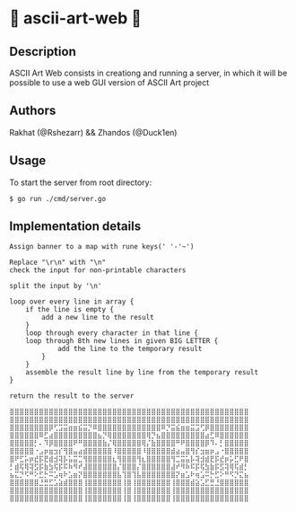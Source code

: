 # :duck: ascii-art-web :duck:

## Description

ASCII Art Web consists in creationg and running a server, in which it will be possible to use a web GUI version of ASCII Art project

## Authors

Rakhat (@Rshezarr) && Zhandos (@Duck1en)

## Usage

To start the server from root directory:

```
$ go run ./cmd/server.go
```

## Implementation details

```
Assign banner to a map with rune keys(' '-'~')

Replace "\r\n" with "\n"
check the input for non-printable characters

split the input by '\n'

loop over every line in array {
	if the line is empty {
        add a new line to the result
    }
    loop through every character in that line {
	loop through 8th new lines in given BIG LETTER {
			add the line to the temporary result
        }
    }
	assemble the result line by line from the temporary result
}

return the result to the server
```

```
⣿⣿⣿⣿⣿⣿⣿⣿⣿⣿⣿⣿⣿⣿⣿⣿⣿⣿⣿⣿⣿⣿⣿⣿⣿⣿⣿⣿⣿⣿⣿⣿⣿⣿⣿⣿⣿⣿⣿⣿⣿⣿⣿⣿⣿⣿⣿⣿⣿
⣿⣿⣿⣿⣿⣿⣿⣿⣿⣿⣿⣿⣿⣿⣿⣿⣿⣿⣿⣿⣿⣿⣿⣿⣿⣿⣿⣿⣿⣿⣿⣿⣿⣿⣿⣿⣿⣿⣿⣿⣿⣿⣿⣿⣿⣿⣿⣿⣿
⣿⣿⣿⣿⣿⣿⣿⣿⡿⢋⣩⣭⣶⣶⣮⣭⡙⠿⣿⣿⣿⣿⣿⣿⣿⣿⣿⣿⣿⣿⣿⠿⡙⣭⣮⣶⣶⣭⣩⢋⡿⣿⣿⣿⣿⣿⣿⣿⣿
⣿⣿⣿⣿⣿⣿⠿⣋⣴⣿⣿⣿⣿⣿⣿⣿⣿⣿⣦⡙⢿⣿⣿⣿⣿⣿⣿⣿⢿⡙⣦⣿⣿⣿⣿⣿⣿⣿⣿⣿⣴⣋⠿⣿⣿⣿⣿⣿⣿
⣿⣿⣿⣿⣿⡃⠄⠹⡿⣿⣿⣿⣿⠟⠛⣿⣿⣿⣿⣷⡌⢿⣿⣿⣿⣿⣿⢿⡌⣷⣿⣿⣿⣿⠛⠟⣿⣿⣿⣿⡿⠹⠄⡃⣿⣿⣿⣿⣿
⣿⣿⣿⣿⣿⠐⣠⡶⣶⣲⡎⢻⣿⣤⣴⣾⣿⣿⣿⣿⣿⠸⣿⣿⣿⣿⣿⠸⣿⣿⣿⣿⣿⣾⣴⣤⣿⢻⡎⣲⣶⡶⣠⠐⣿⣿⣿⣿⣿
⣿⠟⣋⡥⡶⣞⡯⣟⣾⣺⢽⡧⣥⣭⣉⢻⣿⣿⣿⣿⣿⣆⢻⣿⣿⣿⢻⣆⣿⣿⣿⣿⣿⢻⣉⣭⣥⡧⢽⣺⣾⣟⡯⣞⡶⡥⣋⠟⣿
⡃⣾⢯⢿⢽⣫⡯⣷⣳⢯⡯⠯⠷⠻⠞⣼⣿⣿⣿⣿⣿⣿⡌⣿⣿⣿⡌⣿⣿⣿⣿⣿⣿⣼⠞⠻⠷⠯⡯⢯⣳⣷⡯⣫⢽⢿⢯⣾⡃
⣦⣍⡙⠫⠛⠕⣋⡓⠭⣡⢶⠗⣡⣶⡝⣿⣿⣿⣿⣿⣿⣿⣧⢹⣿⢹⣧⣿⣿⣿⣿⣿⣿⣿⡝⣶⣡⠗⢶⣡⠭⡓⣋⠕⠛⠫⡙⣍⣦
⣿⣿⣿⣿⣿⣿⣘⣛⣋⣡⣵⣾⣿⣿⣿⢸⣿⣿⣿⣿⣿⣿⣿⢸⣿⢸⣿⣿⣿⣿⣿⣿⣿⢸⣿⣿⣿⣾⣵⣡⣋⣛⣘⣿⣿⣿⣿⣿⣿
⣿⣿⣿⣿⣿⣿⣿⣿⣿⣿⣿⣿⣿⣿⣿⢸⣿⣿⣿⣿⣿⣿⣿⢸⣿⢸⣿⣿⣿⣿⣿⣿⣿⢸⣿⣿⣿⣿⣿⣿⣿⣿⣿⣿⣿⣿⣿⣿⣿
⣿⣿⣿⣿⣿⣿⣿⣿⣿⣿⣿⣿⣿⣿⣿⢸⣿⣿⣿⣿⣿⣿⣿⢸⣿⢸⣿⣿⣿⣿⣿⣿⣿⢸⣿⣿⣿⣿⣿⣿⣿⣿⣿⣿⣿⣿⣿⣿⣿
```
